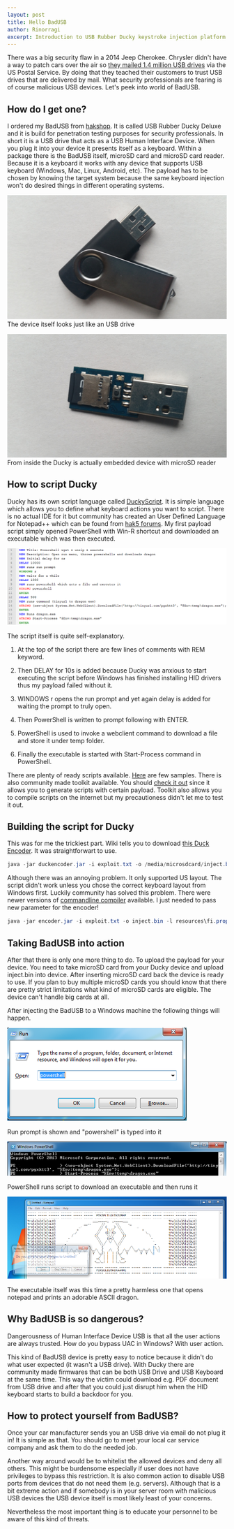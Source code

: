 ```yaml
---
layout: post
title: Hello BadUSB
author: Rinorragi
excerpt: Introduction to USB Rubber Ducky keystroke injection platform
---
```


There was a big security flaw in a 2014 Jeep Cherokee. Chrysler didn't have a way to patch cars over the air so [they mailed 1.4 million USB drives](http://www.wired.com/2015/09/chrysler-gets-flak-patching-hack-via-mailed-usb/) via the US Postal Service. By doing that they teached their customers to trust USB drives that are delivered by mail. What security professionals are fearing is of course malicious USB devices. Let's peek into world of BadUSB.

## How do I get one?
I ordered my BadUSB from [hakshop](http://hakshop.myshopify.com/). It is called USB Rubber Ducky Deluxe and it is build for penetration testing purposes for security professionals. In short it is a USB drive that acts as a USB Human Interface Device. When you plug it into your device it presents itself as a keyboard. Within a package there is the BadUSB itself, microSD card and microSD card reader. Because it is a keyboard it works with any device that supports USB keyboard (Windows, Mac, Linux, Android, etc). The payload has to be chosen by knowing the target system because the same keyboard injection won't do desired things in different operating systems. 

![Tools](/img/hello-badusb/ducky_usb.jpg)
The device itself looks just like an USB drive


![Tools](/img/hello-badusb/ducky_embedded_microsd.jpg)
From inside the Ducky is actually embedded device with microSD reader


## How to script Ducky
Ducky has its own script language called [DuckyScript](https://github.com/hak5darren/USB-Rubber-Ducky/wiki/Duckyscript). It is simple language which allows you to define what keyboard actions you want to script. There is no actual IDE for it but community has created an User Defined Language for Notepad++ which can be found from [hak5 forums](https://forums.hak5.org/index.php?/topic/21045-encoder-duckyscript-notepad-userdefinedlanguage/). My first payload script simply opened PowerShell with Win-R shortcut and downloaded an executable which was then executed. 

![Tools](/img/hello-badusb/duckyscript.png)


The script itself is quite self-explanatory. 

1. At the top of the script there are few lines of comments with REM keyword. 

2. Then DELAY for 10s is added because Ducky was anxious to start executing the script before Windows has finished installing HID drivers thus my payload failed without it. 

3. WINDOWS r opens the run prompt and yet again delay is added for waiting the prompt to truly open. 

4. Then PowerShell is written to prompt following with ENTER. 

5. PowerShell is used to invoke a webclient command to download a file and store it under temp folder. 

6. Finally the executable is started with Start-Process command in PowerShell. 


There are plenty of ready scripts available. [Here](https://github.com/hak5darren/USB-Rubber-Ducky/wiki/Payloads) are few samples. There is also community made toolkit available. You should [check it out](http://www.ducktoolkit.com) since it allows you to generate scripts with certain payload. Toolkit also allows you to compile scripts on the internet but my precautioness didn't let me to test it out. 

## Building the script for Ducky
This was for me the trickiest part. Wiki tells you to download [this Duck Encoder](https://github.com/hak5darren/USB-Rubber-Ducky/wiki/Downloads). It was straightforwart to use.

```powershell
java -jar duckencoder.jar -i exploit.txt -o /media/microsdcard/inject.bin
```

Although there was an annoying problem. It only supported US layout. The script didn't work unless you chose the correct keyboard layout from Windows first. Luckily community has solved this problem. There were newer versions of [commandline compiler](https://github.com/midnitesnake/USB-Rubber-Ducky) available. I just needed to pass new parameter for the encoder!

```powershell
java -jar encoder.jar -i exploit.txt -o inject.bin -l resources\fi.properties
```

## Taking BadUSB into action
After that there is only one more thing to do. To upload the payload for your device. You need to take microSD card from your Ducky device and upload inject.bin into device. After inserting microSD card back the device is ready to use. If you plan to buy multiple microSD cards you should know that there are pretty strict limitations what kind of microSD cards are eligible. The device can't handle big cards at all. 

After injecting the BadUSB to a Windows machine the following things will happen.

![Tools](/img/hello-badusb/ducky_cmd.png)

Run prompt is shown and "powershell" is typed into it


![Tools](/img/hello-badusb/ducky_powershell.png)

PowerShell runs script to download an executable and then runs it


![Tools](/img/hello-badusb/ducky_exe.png)

The executable itself was this time a pretty harmless one that opens notepad and prints an adorable ASCII dragon.


## Why BadUSB is so dangerous?
Dangerousness of Human Interface Device USB is that all the user actions are always trusted. How do you bypass UAC in Windows? With user action.

This kind of BadUSB device is pretty easy to notice because it didn't do what user expected (it wasn't a USB drive). With Ducky there are community made firmwares that can be both USB Drive and USB Keyboard at the same time. This way the victim could download e.g. PDF document from USB drive and after that you could just disrupt him when the HID keyboard starts to build a backdoor for you. 

## How to protect yourself from BadUSB?
Once your car manufacturer sends you an USB drive via email do not plug it in! It is simple as that. You should go to meet your local car service company and ask them to do the needed job. 

Another way around would be to whitelist the allowed devices and deny all others. This might be burdensome especially if user does not have privileges to bypass this restriction. It is also common action to disable USB ports from devices that do not need them (e.g. servers). Although that is a bit extreme action and if somebody is in your server room with malicious USB devices the USB device itself is most likely least of your concerns. 

Nevertheless the most important thing is to educate your personnel to be aware of this kind of threats. 